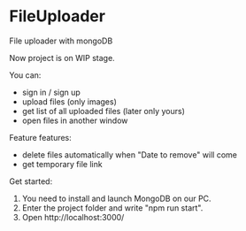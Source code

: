 # FileUploader
File uploader with mongoDB

Now project is on WIP stage.

You can: 
- sign in / sign up
- upload files (only images)
- get list of all uploaded files (later only yours)
- open files in another window

Feature features:
- delete files automatically when "Date to remove" will come
- get temporary file link

Get started:
1. You need to install and launch MongoDB on our PC.
2. Enter the project folder and write "npm run start".
3. Open http://localhost:3000/
